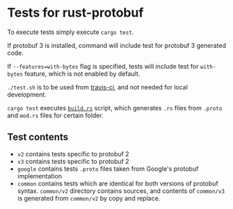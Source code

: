 # Tests for rust-protobuf

To execute tests simply execute `cargo test`.

If protobuf 3 is installed, command will include test for protobuf 3 generated code.

If `--features=with-bytes` flag is specified, tests will include test for `with-bytes` feature,
which is not enabled by default.

`./test.sh` is to be used from [travis-ci](https://travis-ci.org/stepancheg/rust-protobuf/),
and not needed for local development.

`cargo test` executes [`build.rs`](https://github.com/stepancheg/rust-protobuf/blob/master/protobuf-test/build.rs) script,
which generates `.rs` files from `.proto` and `mod.rs` files for certain folder.

## Test contents

* `v2` contains tests specific to protobuf 2
* `v3` contains tests specific to protobuf 2
* `google` contains tests `.proto` files taken from Google's protobuf implementation
* `common` contains tests which are identical for both versions of protobuf syntax.
  `common/v2` directory contains sources, and contents of `common/v3` is generated
  from `common/v2` by copy and replace.

